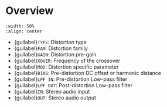 # Overview

```{image} outline.svg
:width: 50%
:align: center
```

- {guilabel}`TYPE`: Distortion type
- {guilabel}`FAM`: Distortion family
- {guilabel}`GAIN`: Distortion pre-gain
- {guilabel}`XOVER`: Frequency of the crossover
- {guilabel}`MOD`: Distortion specific parameter
- {guilabel}`BIAS`: Pre-distortion DC offset or harmonic distance
- {guilabel}`LPF IN`: Pre-distortion Low-pass filter
- {guilabel}`LPF OUT`: Post-distortion Low-pass filter
- {guilabel}`IN`: Stereo audio input
- {guilabel}`OUT`: Stereo audio output
